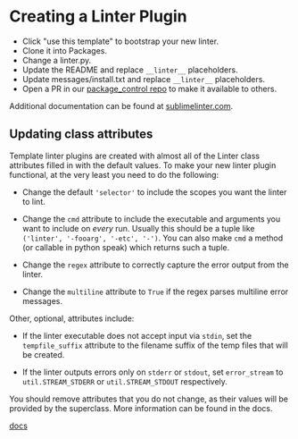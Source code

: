 # Creating a Linter Plugin

- Click "use this template" to bootstrap your new linter.
- Clone it into Packages.
- Change a linter.py.
- Update the README and replace `__linter__` placeholders.
- Update messages/install.txt and replace `__linter__` placeholders.
- Open a PR in our [package_control repo](https://github.com/SublimeLinter/package_control_channel) to make it available to others.

Additional documentation can be found at [sublimelinter.com](http://sublimelinter.com).

## Updating class attributes

Template linter plugins are created with almost all of the Linter class
attributes filled in with the default values. To make your new linter plugin
functional, at the very least you need to do the following:

- Change the default `'selector'` to include the scopes you want the linter to lint.

- Change the `cmd` attribute to include the executable and arguments you want to
include on *every* run. Usually this should be a tuple like `('linter',
'-fooarg', '-etc', '-')`. You can also make `cmd` a method (or callable in
python speak) which returns such a tuple.

- Change the `regex` attribute to correctly capture the error output from the
linter.

- Change the `multiline` attribute to `True` if the regex parses multiline
error messages.

Other, optional, attributes include:

- If the linter executable does not accept input via `stdin`, set the
`tempfile_suffix` attribute to the filename suffix of the temp files that will be created.

- If the linter outputs errors only on `stderr` or `stdout`, set `error_stream`
to `util.STREAM_STDERR` or `util.STREAM_STDOUT` respectively.

You should remove attributes that you do not change, as their values will be
provided by the superclass. More information can be found in the docs.

[docs](https://github.com/SublimeLinter/SublimeLinter/blob/master/docs/linter_attributes.rst)

